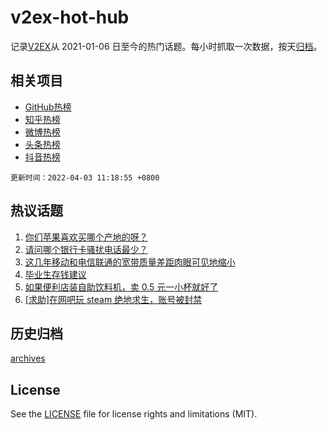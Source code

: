 # v2ex-hot-hub

 记录[V2EX](https://www.v2ex.com/)从 2021-01-06 日至今的热门话题。每小时抓取一次数据，按天[归档](archives)。
 
 ## 相关项目

- [GitHub热榜](https://github.com/snaildev/github-hot-hub)
- [知乎热榜](https://github.com/snaildev/zhihu-hot-hub)
- [微博热榜](https://github.com/snaildev/weibo-hot-hub)
- [头条热榜](https://github.com/snaildev/toutiao-hot-hub)
- [抖音热榜](https://github.com/snaildev/douyin-hot-hub)


 `更新时间：2022-04-03 11:18:55 +0800`

## 热议话题

1. [你们苹果喜欢买哪个产地的呀？](https://www.v2ex.com/t/844516)
1. [请问哪个银行卡骚扰电话最少？](https://www.v2ex.com/t/844550)
1. [这几年移动和电信联通的宽带质量差距肉眼可见地缩小](https://www.v2ex.com/t/844563)
1. [毕业生存钱建议](https://www.v2ex.com/t/844595)
1. [如果便利店装自助饮料机，卖 0.5 元一小杯就好了](https://www.v2ex.com/t/844544)
1. [[求助]在网吧玩 steam 绝地求生，账号被封禁](https://www.v2ex.com/t/844553)

## 历史归档

[archives](archives)

## License

See the [LICENSE](LICENSE) file for license rights and limitations (MIT).
